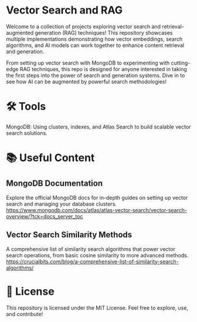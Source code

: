 # Vector Search and RAG
Welcome to a collection of projects exploring vector search and retrieval-augmented generation (RAG) techniques! This repository showcases multiple implementations demonstrating how vector embeddings, search algorithms, and AI models can work together to enhance content retrieval and generation.

From setting up vector search with MongoDB to experimenting with cutting-edge RAG techniques, this repo is designed for anyone interested in taking the first steps into the power of search and generation systems. Dive in to see how AI can be augmented by powerful search methodologies!

# 🛠️ Tools
MongoDB: Using clusters, indexes, and Atlas Search to build scalable vector search solutions.

# 📚 Useful Content
## MongoDB Documentation
Explore the official MongoDB docs for in-depth guides on setting up vector search and managing your database clusters.
  https://www.mongodb.com/docs/atlas/atlas-vector-search/vector-search-overview/?tck=docs_server_toc
## Vector Search Similarity Methods
A comprehensive list of similarity search algorithms that power vector search operations, from basic cosine similarity to more advanced methods.
  https://crucialbits.com/blog/a-comprehensive-list-of-similarity-search-algorithms/


# 📝 License
This repository is licensed under the MIT License. Feel free to explore, use, and contribute!
